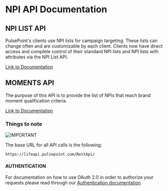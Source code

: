 # NPI API Documentation

## NPI LIST API

PulsePoint's clients use NPI lists for campaign targeting. These lists can change often and are customizable by each client. Clients now have direct access and complete control of their standard NPI lists and NPI lists with attributes via the NPI List API.

[Link to Documentation](npi/README.md)

## MOMENTS API

The purpose of this API is to provide the list of NPIs that reach brand moment qualification criteria.

[Link to Documentation](moments/README.md)

### Things to note

![IMPORTANT](https://img.shields.io/badge/PLEASE_NOTE-661DE1?style=for-the-badge)

The base URL for all API calls is the following:

```txt
https://lifeapi.pulsepoint.com/RestApi/
```

#### AUTHENTICATION

For documentation on how to use OAuth 2.0 in order to authorize your requests please read through our [Authentication documentation](AUTH.md)
